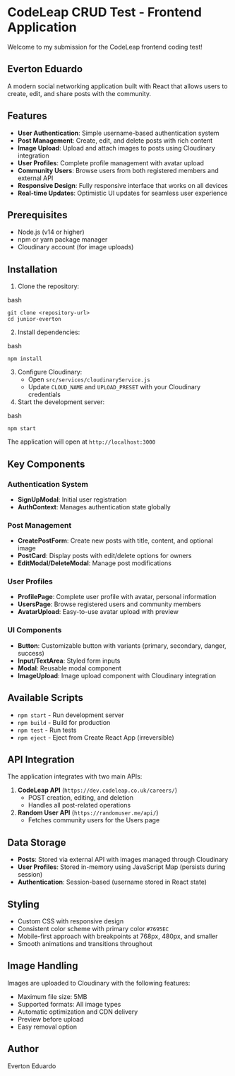 # CodeLeap CRUD Test - Frontend Application

Welcome to my submission for the CodeLeap frontend coding test!

## Everton Eduardo 


A modern social networking application built with React that allows users to create, edit, and share posts with the community.

 Features
-----------

*   **User Authentication**: Simple username-based authentication system
*   **Post Management**: Create, edit, and delete posts with rich content
*   **Image Upload**: Upload and attach images to posts using Cloudinary integration
*   **User Profiles**: Complete profile management with avatar upload
*   **Community Users**: Browse users from both registered members and external API
*   **Responsive Design**: Fully responsive interface that works on all devices
*   **Real-time Updates**: Optimistic UI updates for seamless user experience

 Prerequisites
----------------

*   Node.js (v14 or higher)
*   npm or yarn package manager
*   Cloudinary account (for image uploads)

 Installation
----------------

1.  Clone the repository:

bash

    git clone <repository-url>
    cd junior-everton

2.  Install dependencies:

bash

    npm install

3.  Configure Cloudinary:
    *   Open `src/services/cloudinaryService.js`
    *   Update `CLOUD_NAME` and `UPLOAD_PRESET` with your Cloudinary credentials
4.  Start the development server:

bash

    npm start

The application will open at `http://localhost:3000`


 Key Components
-----------------

### Authentication System

*   **SignUpModal**: Initial user registration
*   **AuthContext**: Manages authentication state globally

### Post Management

*   **CreatePostForm**: Create new posts with title, content, and optional image
*   **PostCard**: Display posts with edit/delete options for owners
*   **EditModal/DeleteModal**: Manage post modifications

### User Profiles

*   **ProfilePage**: Complete user profile with avatar, personal information
*   **UsersPage**: Browse registered users and community members
*   **AvatarUpload**: Easy-to-use avatar upload with preview

### UI Components

*   **Button**: Customizable button with variants (primary, secondary, danger, success)
*   **Input/TextArea**: Styled form inputs
*   **Modal**: Reusable modal component
*   **ImageUpload**: Image upload component with Cloudinary integration

 Available Scripts
--------------------

*   `npm start` - Run development server
*   `npm build` - Build for production
*   `npm test` - Run tests
*   `npm eject` - Eject from Create React App (irreversible)

 API Integration
------------------

The application integrates with two main APIs:

1.  **CodeLeap API** (`https://dev.codeleap.co.uk/careers/`)
    *   POST creation, editing, and deletion
    *   Handles all post-related operations
2.  **Random User API** (`https://randomuser.me/api/`)
    *   Fetches community users for the Users page

 Data Storage
---------------

*   **Posts**: Stored via external API with images managed through Cloudinary
*   **User Profiles**: Stored in-memory using JavaScript Map (persists during session)
*   **Authentication**: Session-based (username stored in React state)

 Styling
----------

*   Custom CSS with responsive design
*   Consistent color scheme with primary color `#7695EC`
*   Mobile-first approach with breakpoints at 768px, 480px, and smaller
*   Smooth animations and transitions throughout

 Image Handling
------------------

Images are uploaded to Cloudinary with the following features:

*   Maximum file size: 5MB
*   Supported formats: All image types
*   Automatic optimization and CDN delivery
*   Preview before upload
*   Easy removal option

 
Author
------------

Everton Eduardo
